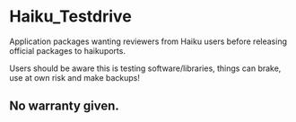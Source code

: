 # Haiku_Testdrive
Application packages wanting reviewers from Haiku users before releasing official packages to haikuports.

Users should be aware this is testing software/libraries, things can brake, use at own risk and make backups!

## No warranty given.

